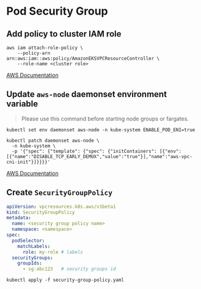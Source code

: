 # Pod Security Group

## Add policy to cluster IAM role

``` shell hl_lines="3"
aws iam attach-role-policy \
    --policy-arn arn:aws:iam::aws:policy/AmazonEKSVPCResourceController \
    --role-name <cluster role>
```

[AWS Documentation](https://docs.aws.amazon.com/ko_kr/eks/latest/userguide/security-groups-for-pods.html#security-groups-pods-deployment)

## Update `aws-node` daemonset environment variable

> Please use this command before starting node groups or fargates.

``` shell
kubectl set env daemonset aws-node -n kube-system ENABLE_POD_ENI=true

kubectl patch daemonset aws-node \
  -n kube-system \
  -p '{"spec": {"template": {"spec": {"initContainers": [{"env":[{"name":"DISABLE_TCP_EARLY_DEMUX","value":"true"}],"name":"aws-vpc-cni-init"}]}}}}'
```

[AWS Documentation](https://docs.aws.amazon.com/ko_kr/eks/latest/userguide/security-groups-for-pods.html#security-groups-pods-deployment)

## Create `SecurityGroupPolicy`

``` yaml title="security-group-policy.yaml" hl_lines="4 5"
apiVersion: vpcresources.k8s.aws/v1beta1
kind: SecurityGroupPolicy
metadata:
  name: <security group policy name>
  namespace: <namespace>
spec:
  podSelector: 
    matchLabels:
      role: my-role # labels
  securityGroups:
    groupIds:
      - sg-abc123   # security groups id
```

``` shell
kubectl apply -f security-group-policy.yaml
```
